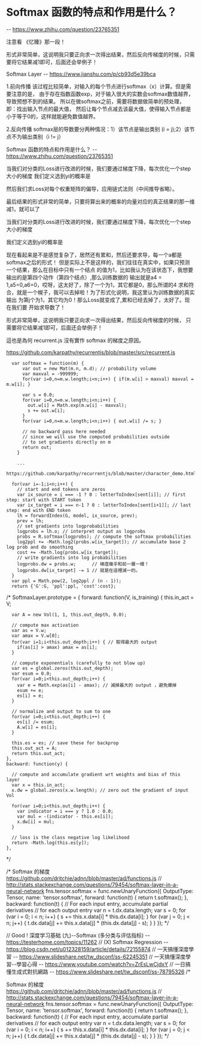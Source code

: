 # Softmax 函数的特点和作用是什么？ 

-- https://www.zhihu.com/question/23765351

注意看 《忆臻》那一段！

形式非常简单，这说明我只要正向求一次得出结果，然后反向传梯度的时候，只需要将它结果减1即可，后面还会举例子！

Softmax Layer -- https://www.jianshu.com/p/cb93d5e39bca

1.前向传播
该过程比较简单，对输入的每个节点进行softmax（x）计算。但是需要注意的是，
由于存在指数函数exp，对于输入很大的实数会softmax数值越界，导致预想不到的结果。
所以在做softmax之前，需要将数据做简单的预处理，即：找出输入节点的最大值，
然后让每个节点减去该最大值，使得输入节点都是小于等于0的，这样就能避免数值越界。

2.反向传播
softmax层的导数要分两种情况：1）该节点是输出类别 (i  =  j);2）该节点不为输出类别（i != j）


Softmax 函数的特点和作用是什么？ -- https://www.zhihu.com/question/23765351

当我们对分类的Loss进行改进的时候，我们要通过梯度下降，每次优化一个step大小的梯度
我们定义选到yi的概率是

然后我们求Loss对每个权重矩阵的偏导，应用链式法则（中间推导省略）。

最后结果的形式非常的简单，只要将算出来的概率的向量对应的真正结果的那一维减1，就可以了

当我们对分类的Loss进行改进的时候，我们要通过梯度下降，每次优化一个step大小的梯度

我们定义选到yi的概率是

现在看起来是不是感觉复杂了，居然还有累和，然后还要求导，每一个a都是softmax之后的形式！
但是实际上不是这样的，我们往往在真实中，如果只预测一个结果，那么在目标中只有一个结点
的值为1，比如我认为在该状态下，我想要输出的是第四个动作（第四个结点）,那么训练数据的
输出就是a4 = 1,a5=0,a6=0，哎呀，这太好了，除了一个为1，其它都是0，那么所谓的4
求和符合，就是一个幌子，我可以去掉啦！为了形式化说明，我这里认为训练数据的真实输出
为第j个为1，其它均为0！那么Loss就变成了,累和已经去掉了，太好了。现在我们要
开始求导数了！


形式非常简单，这说明我只要正向求一次得出结果，然后反向传梯度的时候，
只需要将它结果减1即可，后面还会举例子！


這也是為何 recurrent.js 沒有實作 softmax 的梯度之原因。

https://github.com/karpathy/recurrentjs/blob/master/src/recurrent.js


```
  var softmax = function(m) {
      var out = new Mat(m.n, m.d); // probability volume
      var maxval = -999999;
      for(var i=0,n=m.w.length;i<n;i++) { if(m.w[i] > maxval) maxval = m.w[i]; }

      var s = 0.0;
      for(var i=0,n=m.w.length;i<n;i++) { 
        out.w[i] = Math.exp(m.w[i] - maxval);
        s += out.w[i];
      }
      for(var i=0,n=m.w.length;i<n;i++) { out.w[i] /= s; }

      // no backward pass here needed
      // since we will use the computed probabilities outside
      // to set gradients directly on m
      return out;
    }

    ...
  https://github.com/karpathy/recurrentjs/blob/master/character_demo.html

  for(var i=-1;i<n;i++) {
    // start and end tokens are zeros
    var ix_source = i === -1 ? 0 : letterToIndex[sent[i]]; // first step: start with START token
    var ix_target = i === n-1 ? 0 : letterToIndex[sent[i+1]]; // last step: end with END token
    lh = forwardIndex(G, model, ix_source, prev);
    prev = lh;
    // set gradients into logprobabilities
    logprobs = lh.o; // interpret output as logprobs
    probs = R.softmax(logprobs); // compute the softmax probabilities
    log2ppl += -Math.log2(probs.w[ix_target]); // accumulate base 2 log prob and do smoothing
    cost += -Math.log(probs.w[ix_target]);
    // write gradients into log probabilities
    logprobs.dw = probs.w;      // 梯度幾乎和前一層一樣！
    logprobs.dw[ix_target] -= 1 // 就是在這裡減一的。
  }
  var ppl = Math.pow(2, log2ppl / (n - 1));
  return {'G':G, 'ppl':ppl, 'cost':cost};

```


/*
  SoftmaxLayer.prototype = {
    forward: function(V, is_training) {
      this.in_act = V;

      var A = new Vol(1, 1, this.out_depth, 0.0);

      // compute max activation
      var as = V.w;
      var amax = V.w[0];
      for(var i=1;i<this.out_depth;i++) { // 取得最大的 output
        if(as[i] > amax) amax = as[i];
      }

      // compute exponentials (carefully to not blow up)
      var es = global.zeros(this.out_depth);
      var esum = 0.0;
      for(var i=0;i<this.out_depth;i++) {
        var e = Math.exp(as[i] - amax); // 減掉最大的 output ，避免爆掉
        esum += e;
        es[i] = e;
      }

      // normalize and output to sum to one
      for(var i=0;i<this.out_depth;i++) {
        es[i] /= esum;
        A.w[i] = es[i];
      }

      this.es = es; // save these for backprop
      this.out_act = A;
      return this.out_act;
    },
    backward: function(y) {

      // compute and accumulate gradient wrt weights and bias of this layer
      var x = this.in_act;
      x.dw = global.zeros(x.w.length); // zero out the gradient of input Vol

      for(var i=0;i<this.out_depth;i++) {
        var indicator = i === y ? 1.0 : 0.0;
        var mul = -(indicator - this.es[i]);
        x.dw[i] = mul;
      }

      // loss is the class negative log likelihood
      return -Math.log(this.es[y]);
    },
*/

/*
Softmax 的梯度 https://github.com/dritchie/adnn/blob/master/ad/functions.js
// http://stats.stackexchange.com/questions/79454/softmax-layer-in-a-neural-network
fns.tensor.softmax = func.newUnaryFunction({
	OutputType: Tensor,
	name: 'tensor.softmax',
	forward: function(t) {
		return t.softmax();
	},
	backward: function(t) {
		// For each input entry, accumulate partial derivatives
		//    for each output entry
		var n = t.dx.data.length;
		var s = 0;
		for (var i = 0; i < n; i++) {
			s += this.x.data[i] * this.dx.data[i];
		}
		for (var j = 0; j < n; j++) {
			t.dx.data[j] += this.x.data[j] * (this.dx.data[j] - s);
		}
	}
});
*/

// Good ! 深度学习基础 (九)--Softmax (多分类与评估指标) -- https://testerhome.com/topics/11262
// (X) Softmax Regression -- https://blog.csdn.net/u012328159/article/details/72155874
// 一天搞懂深度學習 -- https://www.slideshare.net/tw_dsconf/ss-62245351
// 一天搞懂深度學習--學習心得 -- https://www.youtube.com/watch?v=ZrEsLwCjdxY
// 一日搞懂生成式對抗網路 -- https://www.slideshare.net/tw_dsconf/ss-78795326
/*

Softmax 的梯度 https://github.com/dritchie/adnn/blob/master/ad/functions.js
// http://stats.stackexchange.com/questions/79454/softmax-layer-in-a-neural-network
fns.tensor.softmax = func.newUnaryFunction({
	OutputType: Tensor,
	name: 'tensor.softmax',
	forward: function(t) {
		return t.softmax();
	},
	backward: function(t) {
		// For each input entry, accumulate partial derivatives
		//    for each output entry
		var n = t.dx.data.length;
		var s = 0;
		for (var i = 0; i < n; i++) {
			s += this.x.data[i] * this.dx.data[i];
		}
		for (var j = 0; j < n; j++) {
			t.dx.data[j] += this.x.data[j] * (this.dx.data[j] - s);
		}
	}
});
*/

